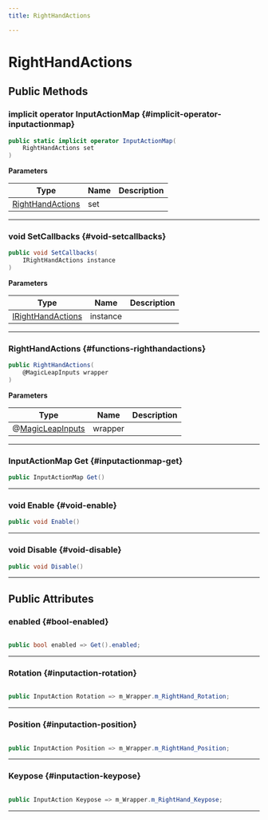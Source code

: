 ```yaml
---
title: RightHandActions

---
```


# RightHandActions










## Public Methods

### implicit operator InputActionMap {#implicit-operator-inputactionmap}

```csharp
public static implicit operator InputActionMap(
    RightHandActions set
)
```


**Parameters**

| Type | Name  | Description  | 
|--|--|--|
| [RightHandActions](/unity-api/api/Classes/MagicLeapInputs/MagicLeapInputs.RightHandActions.md) |set||






-----------

### void SetCallbacks {#void-setcallbacks}

```csharp
public void SetCallbacks(
    IRightHandActions instance
)
```


**Parameters**

| Type | Name  | Description  | 
|--|--|--|
| [IRightHandActions](/unity-api/api/Classes/MagicLeapInputs/MagicLeapInputs.IRightHandActions.md) |instance||






-----------

###  RightHandActions {#functions-righthandactions}

```csharp
public RightHandActions(
    @MagicLeapInputs wrapper
)
```


**Parameters**

| Type | Name  | Description  | 
|--|--|--|
| @[MagicLeapInputs](/unity-api/api/Classes/MagicLeapInputs/MagicLeapInputs.md) |wrapper||






-----------

### InputActionMap Get {#inputactionmap-get}

```csharp
public InputActionMap Get()
```






-----------

### void Enable {#void-enable}

```csharp
public void Enable()
```






-----------

### void Disable {#void-disable}

```csharp
public void Disable()
```






-----------

## Public Attributes

### enabled {#bool-enabled}

```csharp

public bool enabled => Get().enabled;

```






-----------

### Rotation {#inputaction-rotation}

```csharp

public InputAction Rotation => m_Wrapper.m_RightHand_Rotation;

```






-----------

### Position {#inputaction-position}

```csharp

public InputAction Position => m_Wrapper.m_RightHand_Position;

```






-----------

### Keypose {#inputaction-keypose}

```csharp

public InputAction Keypose => m_Wrapper.m_RightHand_Keypose;

```






-----------

